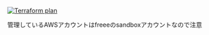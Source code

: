 [![Terraform plan](https://github.com/jinugasachio/advanced-ecs-on-fargate/actions/workflows/terraform_plan.yaml/badge.svg)](https://github.com/jinugasachio/advanced-ecs-on-fargate/actions/workflows/terraform_plan.yaml)

管理しているAWSアカウントはfreeeのsandboxアカウントなので注意
